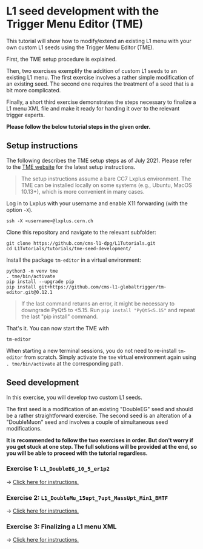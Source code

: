 # L1 seed development with the Trigger Menu Editor (TME)

This tutorial will show how to modify/extend an existing L1 menu with your own
custom L1 seeds using the Trigger Menu Editor (TME).

First, the TME setup procedure is explained.

Then, two exercises exemplify the addition of custom L1 seeds to an existing L1 menu.
The first exercise involves a rather simple modification of an existing seed.
The second one requires the treatment of a seed that is a bit more complicated.

Finally, a short third exercise demonstrates the steps necessary to finalize a
L1 menu XML file and make it ready for handing it over to the relevant trigger experts.

**Please follow the below tutorial steps in the given order.**


## Setup instructions

The following describes the TME setup steps as of July 2021. Please refer to the
[TME website](https://globaltrigger.web.cern.ch/globaltrigger/upgrade/tme) for the latest setup instructions.

> The setup instructions assume a bare CC7 Lxplus environment. The TME can be
> installed locally on some systems (e.g., Ubuntu, MacOS 10.13+), which is more convenient
> in many cases.

Log in to Lxplus with your username and enable X11 forwarding (with the option `-X`).
```
ssh -X <username>@lxplus.cern.ch
```

Clone this repository and navigate to the relevant subfolder:
```
git clone https://github.com/cms-l1-dpg/L1Tutorials.git
cd L1Tutorials/tutorials/tme-seed-development/
```

Install the package `tm-editor` in a virtual environment:
```
python3 -m venv tme
. tme/bin/activate
pip install --upgrade pip
pip install git+https://github.com/cms-l1-globaltrigger/tm-editor.git@0.12.1
```

> If the last command returns an error, it might be necessary to downgrade PyQt5 to <5.15. Run `pip install "PyQt5<5.15"` and repeat the last "pip install" command.

That's it. You can now start the TME with
```
tm-editor
```

When starting a new terminal sessions, you do not need to re-install `tm-editor` from scratch. Simply activate the `tme` virtual environment again using `. tme/bin/activate` at the corresponding path.


## Seed development

In this exercise, you will develop two custom L1 seeds.

The first seed is a modification of an existing "DoubleEG" seed and should be a rather straightforward exercise.
The second seed is an alteration of a "DoubleMuon" seed and involves a couple of simultaneous seed modifications.

**It is recommended to follow the two exercises in order. But don't worry if you get stuck at one step. The full solutions will be provided at the end, so you will be able to proceed with the tutorial regardless.**


### Exercise 1: `L1_DoubleEG_10_5_er1p2`

&rightarrow; [Click here for instructions.](./exercise-1.md)


### Exercise 2: `L1_DoubleMu_15upt_7upt_MassUpt_Min1_BMTF`

&rightarrow; [Click here for instructions.](./exercise-2.md)


### Exercise 3: Finalizing a L1 menu XML

&rightarrow; [Click here for instructions.](./exercise-3.md)

